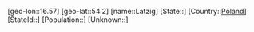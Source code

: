 ﻿---
location: [54.2,16.57]
type: City
tags:
- geo/City


SpocWebEntityId: 31863
isDeleted: false
confidential: public

---
[geo-lon::16.57]
[geo-lat::54.2]
[name::Latzig]
[State::]
[Country::[Poland](geo/Continent/Europe/Poland.md)]
[StateId::]
[Population::]
[Unknown::]

